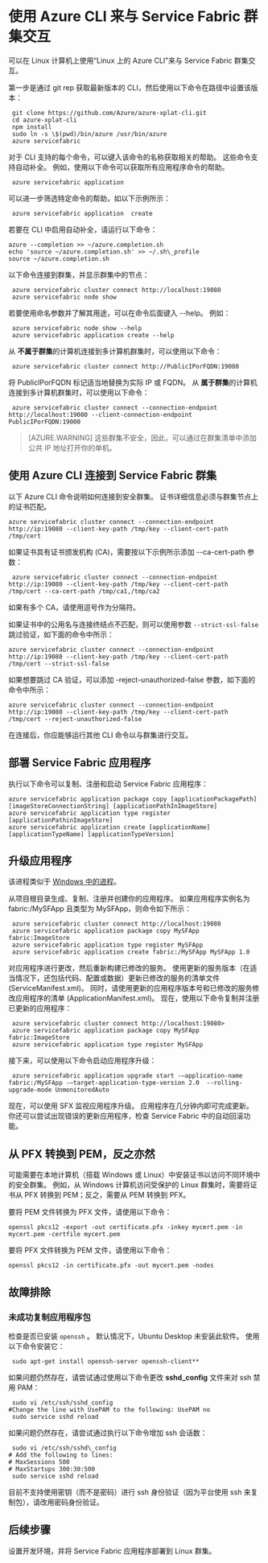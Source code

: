 <properties
    pageTitle="使用 CLI 与 Service Fabric 群集交互 | Azure"
    description="如何使用 Azure CLI 与 Service Fabric 群集交互"
    services="service-fabric"
    documentationcenter=".net"
    author="mani-ramaswamy"
    manager="timlt"
    editor=""
    translationtype="Human Translation" />
<tags
    ms.assetid="c3ec8ff3-3b78-420c-a7ea-0c5e443fb10e"
    ms.service="service-fabric"
    ms.devlang="dotNet"
    ms.topic="article"
    ms.tgt_pltfrm="NA"
    ms.workload="NA"
    ms.date="03/02/2017"
    wacn.date="06/15/2017"
    ms.author="subramar"
    ms.sourcegitcommit="a114d832e9c5320e9a109c9020fcaa2f2fdd43a9"
    ms.openlocfilehash="2cab73a861604346910f95249ba1d6023dff6904"
    ms.lasthandoff="04/14/2017" />

# <a name="using-the-azure-cli-to-interact-with-a-service-fabric-cluster"></a>使用 Azure CLI 来与 Service Fabric 群集交互
可以在 Linux 计算机上使用“Linux 上的 Azure CLI”来与 Service Fabric 群集交互。

第一步是通过 git rep 获取最新版本的 CLI，然后使用以下命令在路径中设置该版本：

     git clone https://github.com/Azure/azure-xplat-cli.git
     cd azure-xplat-cli
     npm install
     sudo ln -s \$(pwd)/bin/azure /usr/bin/azure
     azure servicefabric

对于 CLI 支持的每个命令，可以键入该命令的名称获取相关的帮助。 这些命令支持自动补全。 例如，使用以下命令可以获取所有应用程序命令的帮助。 

     azure servicefabric application 

可以进一步筛选特定命令的帮助，如以下示例所示：

     azure servicefabric application  create

若要在 CLI 中启用自动补全，请运行以下命令：

    azure --completion >> ~/azure.completion.sh
    echo 'source ~/azure.completion.sh' >> ~/.sh\_profile
    source ~/azure.completion.sh

以下命令连接到群集，并显示群集中的节点：

     azure servicefabric cluster connect http://localhost:19080
     azure servicefabric node show

若要使用命名参数并了解其用途，可以在命令后面键入 --help。 例如：

     azure servicefabric node show --help
     azure servicefabric application create --help

从 **不属于群集**的计算机连接到多计算机群集时，可以使用以下命令：

     azure servicefabric cluster connect http://PublicIPorFQDN:19080

将 PublicIPorFQDN 标记适当地替换为实际 IP 或 FQDN。 从 **属于群集**的计算机连接到多计算机群集时，可以使用以下命令：

     azure servicefabric cluster connect --connection-endpoint http://localhost:19080 --client-connection-endpoint PublicIPorFQDN:19000

> [AZURE.WARNING]
> 这些群集不安全，因此，可以通过在群集清单中添加公共 IP 地址打开你的单机。

## <a name="using-the-azure-cli-to-connect-to-a-service-fabric-cluster"></a>使用 Azure CLI 连接到 Service Fabric 群集
以下 Azure CLI 命令说明如何连接到安全群集。 证书详细信息必须与群集节点上的证书匹配。

    azure servicefabric cluster connect --connection-endpoint http://ip:19080 --client-key-path /tmp/key --client-cert-path /tmp/cert

如果证书具有证书颁发机构 (CA)，需要按以下示例所示添加 --ca-cert-path 参数： 

     azure servicefabric cluster connect --connection-endpoint http://ip:19080 --client-key-path /tmp/key --client-cert-path /tmp/cert --ca-cert-path /tmp/ca1,/tmp/ca2 

如果有多个 CA，请使用逗号作为分隔符。

如果证书中的公用名与连接终结点不匹配，则可以使用参数 `--strict-ssl-false` 跳过验证，如下面的命令中所示： 

    azure servicefabric cluster connect --connection-endpoint http://ip:19080 --client-key-path /tmp/key --client-cert-path /tmp/cert --strict-ssl-false 

如果想要跳过 CA 验证，可以添加 -reject-unauthorized-false 参数，如下面的命令中所示： 

    azure servicefabric cluster connect --connection-endpoint http://ip:19080 --client-key-path /tmp/key --client-cert-path /tmp/cert --reject-unauthorized-false 

在连接后，你应能够运行其他 CLI 命令以与群集进行交互。 

## <a name="deploying-your-service-fabric-application"></a>部署 Service Fabric 应用程序
执行以下命令可以复制、注册和启动 Service Fabric 应用程序：

    azure servicefabric application package copy [applicationPackagePath] [imageStoreConnectionString] [applicationPathInImageStore]
    azure servicefabric application type register [applicationPathinImageStore]
    azure servicefabric application create [applicationName] [applicationTypeName] [applicationTypeVersion]

## <a name="upgrading-your-application"></a>升级应用程序
该进程类似于 [Windows 中的进程](/documentation/articles/service-fabric-application-upgrade-tutorial-powershell/)。

从项目根目录生成、复制、注册并创建你的应用程序。 如果应用程序实例名为 fabric:/MySFApp 且类型为 MySFApp，则命令如下所示：

     azure servicefabric cluster connect http://localhost:19080
     azure servicefabric application package copy MySFApp fabric:ImageStore
     azure servicefabric application type register MySFApp
     azure servicefabric application create fabric:/MySFApp MySFApp 1.0

对应用程序进行更改，然后重新构建已修改的服务。  使用更新的服务版本（在适当情况下，还包括代码、配置或数据）更新已修改的服务的清单文件 (ServiceManifest.xml)。 同时，请使用更新的应用程序版本号和已修改的服务修改应用程序的清单 (ApplicationManifest.xml)。  现在，使用以下命令复制并注册已更新的应用程序：

     azure servicefabric cluster connect http://localhost:19080>
     azure servicefabric application package copy MySFApp fabric:ImageStore
     azure servicefabric application type register MySFApp

接下来，可以使用以下命令启动应用程序升级：

     azure servicefabric application upgrade start -–application-name fabric:/MySFApp -–target-application-type-version 2.0  --rolling-upgrade-mode UnmonitoredAuto

现在，可以使用 SFX 监视应用程序升级。 应用程序在几分钟内即可完成更新。  你还可以尝试出现错误的更新应用程序，检查 Service Fabric 中的自动回滚功能。

## <a name="converting-from-pfx-to-pem-and-vice-versa"></a>从 PFX 转换到 PEM，反之亦然

可能需要在本地计算机（搭载 Windows 或 Linux）中安装证书以访问不同环境中的安全群集。 例如，从 Windows 计算机访问受保护的 Linux 群集时，需要将证书从 PFX 转换到 PEM；反之，需要从 PEM 转换到 PFX。 

要将 PEM 文件转换为 PFX 文件，请使用以下命令：

    openssl pkcs12 -export -out certificate.pfx -inkey mycert.pem -in mycert.pem -certfile mycert.pem

要将 PFX 文件转换为 PEM 文件，请使用以下命令：

    openssl pkcs12 -in certificate.pfx -out mycert.pem -nodes


<a id="troubleshooting"></a>
## <a name="troubleshooting"></a>故障排除
### <a name="copying-of-the-application-package-does-not-succeed"></a>未成功复制应用程序包
检查是否已安装 `openssh` 。 默认情况下，Ubuntu Desktop 未安装此软件。 使用以下命令安装它：

     sudo apt-get install openssh-server openssh-client**

如果问题仍然存在，请尝试通过使用以下命令更改 **sshd_config** 文件来对 ssh 禁用 PAM：

     sudo vi /etc/ssh/sshd_config
    #Change the line with UsePAM to the following: UsePAM no
     sudo service sshd reload

如果问题仍然存在，请尝试通过执行以下命令增加 ssh 会话数：

     sudo vi /etc/ssh/sshd\_config
    # Add the following to lines:
    # MaxSessions 500
    # MaxStartups 300:30:500
     sudo service sshd reload

目前不支持使用密钥（而不是密码）进行 ssh 身份验证（因为平台使用 ssh 来复制包），请改用密码身份验证。



## <a name="next-steps"></a>后续步骤
设置开发环境，并将 Service Fabric 应用程序部署到 Linux 群集。
<!--Update_Description:add "从 PFX 转换到 PEM，反之亦然" section;add anchors to sub titles-->